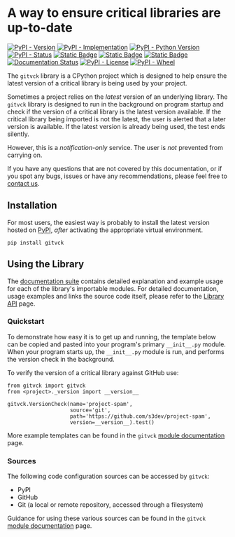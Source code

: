
# A way to ensure critical libraries are up-to-date

[![PyPI - Version](https://img.shields.io/pypi/v/gitvck?style=flat-square)](https://pypi.org/project/gitvck)
[![PyPI - Implementation](https://img.shields.io/pypi/implementation/gitvck?style=flat-square)](https://pypi.org/project/gitvck)
[![PyPI - Python Version](https://img.shields.io/pypi/pyversions/gitvck?style=flat-square)](https://pypi.org/project/gitvck)
[![PyPI - Status](https://img.shields.io/pypi/status/gitvck?style=flat-square)](https://pypi.org/project/gitvck)
[![Static Badge](https://img.shields.io/badge/tests-passing-brightgreen?style=flat-square)](https://pypi.org/project/gitvck)
[![Static Badge](https://img.shields.io/badge/code_coverage-100%25-brightgreen?style=flat-square)](https://pypi.org/project/gitvck)
[![Static Badge](https://img.shields.io/badge/pylint_analysis-100%25-brightgreen?style=flat-square)](https://pypi.org/project/gitvck)
[![Documentation Status](https://readthedocs.org/projects/gitvck/badge/?version=latest&style=flat-square)](https://gitvck.readthedocs.io/en/latest/)
[![PyPI - License](https://img.shields.io/pypi/l/virtualenv?style=flat-square)](https://opensource.org/licenses/MIT)
[![PyPI - Wheel](https://img.shields.io/pypi/wheel/gitvck?style=flat-square)](https://pypi.org/project/gitvck)

The ``gitvck`` library is a CPython project which is designed to help ensure the latest version of a critical library is being used by your project.

Sometimes a project relies on the *latest* version of an underlying library. The ``gitvck`` library is designed to run in the background on program startup and check if the version of a critical library is the latest version available. If the critical library being imported is not the latest, the user is alerted that a later version is available. If the latest version is already being used, the test ends silently.

However, this is a *notification-only* service. The user is *not* prevented from carrying on.

If you have any questions that are not covered by this documentation, or if you spot any bugs, issues or have any recommendations, please feel free to [contact us](https://gitvck.readthedocs.io/en/latest/contact.html).


## Installation
For most users, the easiest way is probably to install the latest version hosted on [PyPI](https://pypi.org/project/gitvck/), *after* activating the appropriate virtual environment.

    pip install gitvck


## Using the Library
The [documentation suite](https://gitvck.readthedocs.io/en/latest/index.html) contains detailed explanation and example usage for each of the library's importable modules. For detailed documentation, usage examples and links the source code itself, please refer to the [Library API](https://gitvck.readthedocs.io/en/latest/library.html) page.

### Quickstart
To demonstrate how easy it is to get up and running, the template below can be copied and pasted into your program's primary ``__init__.py`` module. When your program starts up, the ``__init__.py`` module is run, and performs the version check in the background.

To verify the version of a critical library against GitHub use:

    from gitvck import gitvck
    from <project>._version import __version__

    gitvck.VersionCheck(name='project-spam',
                        source='git',
                        path='https://github.com/s3dev/project-spam',
                        version=__version__).test()

More example templates can be found in the ``gitvck`` [module documentation](https://gitvck.readthedocs.io/en/latest/gitvck.html) page.

### Sources
The following code configuration sources can be accessed by ``gitvck``:

- PyPI
- GitHub
- Git (a local or remote repository, accessed through a filesystem)

Guidance for using these various sources can be found in the ``gitvck`` [module documentation](https://gitvck.readthedocs.io/en/latest/gitvck.html) page.

